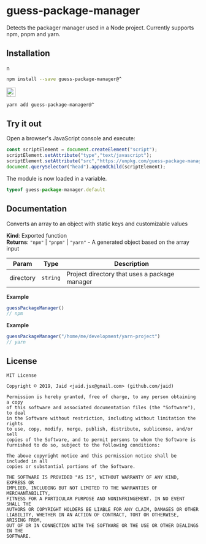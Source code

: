 # guess-package-manager


Detects the packager manager used in a Node project. Currently supports npm, pnpm and yarn.

## Installation
<a href='https://npmjs.com/package/guess-package-manager'><img alt='npm logo' src='https://raw.githubusercontent.com/npm/logos/master/npm%20logo/npm-logo-red.png' height=16/></a>
```bash
npm install --save guess-package-manager@^
```
<a href='https://yarnpkg.com/package/guess-package-manager'><img alt='Yarn logo' src='https://raw.githubusercontent.com/yarnpkg/assets/master/yarn-kitten-full.png' height=24/></a>
```bash
yarn add guess-package-manager@^
```


## Try it out
Open a browser's JavaScript console and execute:

```javascript
const scriptElement = document.createElement("script");
scriptElement.setAttribute("type","text/javascript");
scriptElement.setAttribute("src","https://unpkg.com/guess-package-manager@1.1.3");
document.querySelector("head").appendChild(scriptElement);
```

The module is now loaded in a variable.

```javascript
typeof guess-package-manager.default
```

## Documentation
Converts an array to an object with static keys and customizable values

**Kind**: Exported function  
**Returns**: <code>&quot;npm&quot;</code> \| <code>&quot;pnpm&quot;</code> \| <code>&quot;yarn&quot;</code> - A generated object based on the array input  

| Param | Type | Description |
| --- | --- | --- |
| directory | <code>string</code> | Project directory that uses a package manager |

**Example**  
```javascript
guessPackageManager()
// npm
```
**Example**  
```javascript
guessPackageManager("/home/me/development/yarn-project")
// yarn
```


## License
```text
MIT License

Copyright © 2019, Jaid <jaid.jsx@gmail.com> (github.com/jaid)

Permission is hereby granted, free of charge, to any person obtaining a copy
of this software and associated documentation files (the "Software"), to deal
in the Software without restriction, including without limitation the rights
to use, copy, modify, merge, publish, distribute, sublicense, and/or sell
copies of the Software, and to permit persons to whom the Software is
furnished to do so, subject to the following conditions:

The above copyright notice and this permission notice shall be included in all
copies or substantial portions of the Software.

THE SOFTWARE IS PROVIDED "AS IS", WITHOUT WARRANTY OF ANY KIND, EXPRESS OR
IMPLIED, INCLUDING BUT NOT LIMITED TO THE WARRANTIES OF MERCHANTABILITY,
FITNESS FOR A PARTICULAR PURPOSE AND NONINFRINGEMENT. IN NO EVENT SHALL THE
AUTHORS OR COPYRIGHT HOLDERS BE LIABLE FOR ANY CLAIM, DAMAGES OR OTHER
LIABILITY, WHETHER IN AN ACTION OF CONTRACT, TORT OR OTHERWISE, ARISING FROM,
OUT OF OR IN CONNECTION WITH THE SOFTWARE OR THE USE OR OTHER DEALINGS IN THE
SOFTWARE.
```
